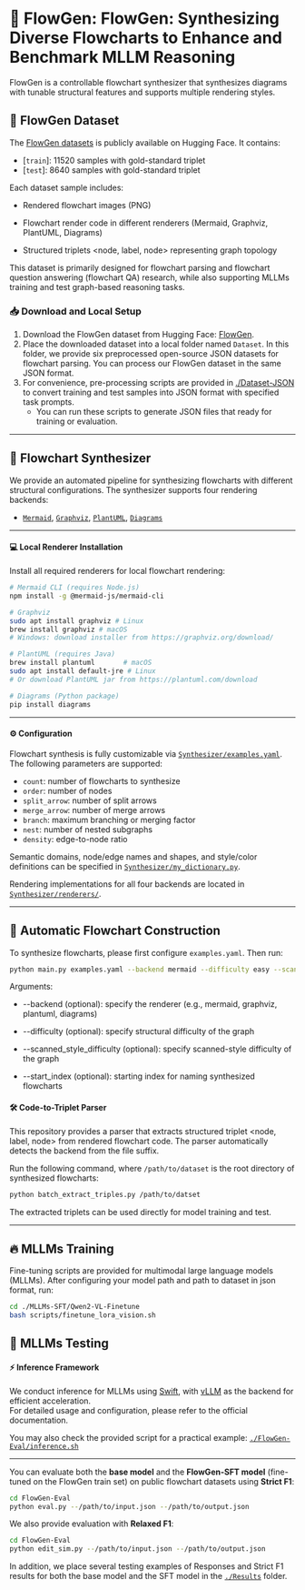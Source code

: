 # 🌟 FlowGen: FlowGen: Synthesizing Diverse Flowcharts to Enhance and Benchmark MLLM Reasoning

FlowGen is a controllable flowchart synthesizer that synthesizes diagrams with tunable structural features and supports multiple rendering styles.



## 📂 FlowGen Dataset
The [FlowGen datasets](https://huggingface.co/datasets/Sorrystopper/FlowGen) is publicly available on Hugging Face. It contains:
- [`train`]: 11520 samples with gold-standard triplet
- [`test`]: 8640 samples with gold-standard triplet

Each dataset sample includes:

- Rendered flowchart images (PNG)
- Flowchart render code in different renderers (Mermaid, Graphviz, PlantUML, Diagrams)

- Structured triplets <node, label, node> representing graph topology

This dataset is primarily designed for flowchart parsing and flowchart question answering (flowchart QA) research, while also supporting MLLMs training and test graph-based reasoning tasks.

### 📥 Download and Local Setup
1. Download the FlowGen dataset from Hugging Face: [FlowGen](https://huggingface.co/datasets/Sorrystopper/FlowGen).  
2. Place the downloaded dataset into a local folder named `Dataset`. In this folder, we provide six preprocessed open-source JSON datasets for flowchart parsing. You can process our FlowGen dataset in the same JSON format.
3. For convenience, pre-processing scripts are provided in [./Dataset-JSON](./Dataset-JSON/) to convert training and test samples into JSON format with specified task prompts.  
   - You can run these scripts to generate JSON files that ready for training or evaluation.

---


## 👋 Flowchart Synthesizer
We provide an automated pipeline for synthesizing flowcharts with different structural configurations. The synthesizer supports four rendering backends:
- [`Mermaid`](https://mermaid-js.github.io/), [`Graphviz`](https://graphviz.org/), [`PlantUML`](https://plantuml.com/), [`Diagrams`](https://diagrams.mingrammer.com/)

---

#### 💻 Local Renderer Installation

Install all required renderers for local flowchart rendering:

```bash
# Mermaid CLI (requires Node.js)
npm install -g @mermaid-js/mermaid-cli

# Graphviz
sudo apt install graphviz # Linux
brew install graphviz # macOS
# Windows: download installer from https://graphviz.org/download/

# PlantUML (requires Java)
brew install plantuml       # macOS
sudo apt install default-jre # Linux
# Or download PlantUML jar from https://plantuml.com/download

# Diagrams (Python package)
pip install diagrams
```
---

#### ⚙️ Configuration
Flowchart synthesis is fully customizable via [`Synthesizer/examples.yaml`](Synthesizer/examples.yaml). The following parameters are supported:

- `count`: number of flowcharts to synthesize  
- `order`: number of nodes  
- `split_arrow`: number of split arrows  
- `merge_arrow`: number of merge arrows  
- `branch`: maximum branching or merging factor  
- `nest`: number of nested subgraphs  
- `density`: edge-to-node ratio  

Semantic domains, node/edge names and shapes, and style/color definitions can be specified in [`Synthesizer/my_dictionary.py`](Synthesizer/my_dictionary.py).  

Rendering implementations for all four backends are located in [`Synthesizer/renderers/`](Synthesizer/renderers/).  



---

## 🤖 Automatic Flowchart Construction
To synthesize flowcharts, please first configure `examples.yaml`. Then run:
```bash
python main.py examples.yaml --backend mermaid --difficulty easy --scanned_style_difficulty easy --start_index 201
```
Arguments:
- --backend (optional): specify the renderer (e.g., mermaid, graphviz, plantuml, diagrams)

- --difficulty (optional): specify structural difficulty of the graph

- --scanned_style_difficulty (optional): specify scanned-style difficulty of the graph

- --start_index (optional): starting index for naming synthesized flowcharts



<!-- ###   -->
#### 🛠️ Code-to-Triplet Parser
This repository provides a parser that extracts structured triplet <node, label, node> from rendered flowchart code.
The parser automatically detects the backend from the file suffix.

Run the following command, where `/path/to/dataset` is the root directory of synthesized flowcharts:
```bash
python batch_extract_triples.py /path/to/datset
```
The extracted triplets can be used directly for model training and test.

---

## 🔥 MLLMs Training
Fine-tuning scripts are provided for multimodal large language models (MLLMs).
After configuring your model path and path to dataset in json format, run:
```bash
cd ./MLLMs-SFT/Qwen2-VL-Finetune
bash scripts/finetune_lora_vision.sh
```
## 🚀 MLLMs Testing
#### ⚡ Inference Framework
We conduct inference for MLLMs using [Swift](https://swift.readthedocs.io/en/v3.6/), with [vLLM](https://github.com/vllm-project/vllm) as the backend for efficient acceleration.  
For detailed usage and configuration, please refer to the official documentation.

You may also check the provided script for a practical example: 
[`./FlowGen-Eval/inference.sh`](FlowGen-Eval/inference.sh)

---

You can evaluate both the **base model** and the **FlowGen-SFT model** (fine-tuned on the FlowGen train set) on public flowchart datasets using **Strict F1**:
```bash
cd FlowGen-Eval
python eval.py --/path/to/input.json --/path/to/output.json
```
We also provide evaluation with **Relaxed F1**:
```bash
cd FlowGen-Eval
python edit_sim.py --/path/to/input.json --/path/to/output.json
```

In addition, we place several testing examples of Responses and Strict F1 results for both the base model and the SFT model in the [`./Results`](./Results/) folder.